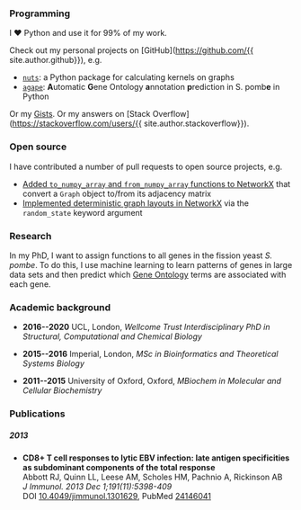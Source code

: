 ### Programming

I ❤️ Python and use it for 99% of my work.

Check out my personal projects on [GitHub](https://github.com/{{ site.author.github}}), e.g.
 - [`nuts`](https://github.com/harryscholes/nuts): a Python package for calculating kernels on graphs
 - [`agape`](https://github.com/harryscholes/agape): **A**utomatic **G**ene Ontology **a**nnotation **p**rediction in S. pomb**e** in Python

Or my [Gists](https://gist.github.com/harryscholes/). Or my answers on [Stack Overflow](https://stackoverflow.com/users/{{ site.author.stackoverflow}}).


### Open source

I have contributed a number of pull requests to open source projects, e.g.
 - [Added `to_numpy_array` and `from_numpy_array` functions to NetworkX](https://github.com/networkx/networkx/pull/2522) that convert a `Graph` object to/from its adjacency matrix
 - [Implemented deterministic graph layouts in NetworkX](https://github.com/networkx/networkx/pull/2766) via the `random_state` keyword argument


### Research

In my PhD, I want to assign functions to all genes in the fission yeast *S. pombe*. To do this, I use machine learning to learn patterns of genes in large data sets and then predict which [Gene Ontology](http://geneontology.org/) terms are associated with each gene.


### Academic background

- **2016--2020** UCL, London, *Wellcome Trust Interdisciplinary PhD in Structural, Computational and Chemical Biology*

- **2015--2016** Imperial, London, *MSc in Bioinformatics and Theoretical Systems Biology*

- **2011--2015** University of Oxford, Oxford, *MBiochem in Molecular and Cellular Biochemistry*


### Publications

##### 2013
- **CD8+ T cell responses to lytic EBV infection: late antigen specificities as subdominant components of the total response**  
Abbott RJ, Quinn LL, Leese AM, Scholes HM, Pachnio A, Rickinson AB  
*J Immunol. 2013 Dec 1;191(11):5398-409*  
DOI [10.4049/jimmunol.1301629](http://dx.doi.org/10.4049/jimmunol.1301629), PubMed [24146041](https://www.ncbi.nlm.nih.gov/pubmed/24146041)
